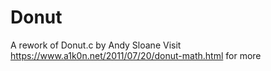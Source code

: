 # Donut
 A rework of Donut.c by Andy Sloane
 Visit https://www.a1k0n.net/2011/07/20/donut-math.html for more
